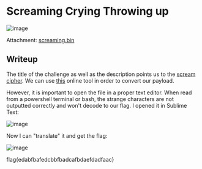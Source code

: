 # Screaming Crying Throwing up
![image](https://github.com/user-attachments/assets/cd4974a9-4119-49aa-b18e-93328da37cc2)

Attachment: [screaming.bin](https://github.com/LazyTitan33/CTF-Writeups/raw/refs/heads/main/SnykCon2025/attachments/screaming.bin)

## Writeup

The title of the challenge as well as the description points us to the [scream cipher](https://github.com/matthewpwatkins/scream-cipher). We can use [this](https://scream-cipher.netlify.app/) online tool in order to convert our payload.  

However, it is important to open the file in a proper text editor. When read from a powershell terminal or bash, the strange characters are not outputted correctly and won't decode to our flag. I opened it in Sublime Text:  

![image](https://github.com/user-attachments/assets/ce7243a8-270a-4aa9-8ec5-605018e3e086)

Now I can "translate" it and get the flag:  

![image](https://github.com/user-attachments/assets/42d20707-5bc1-44e8-8db6-e78acd0ac6ef)

flag{edabfbafedcbbfbadcafbdaefdadfaac}
